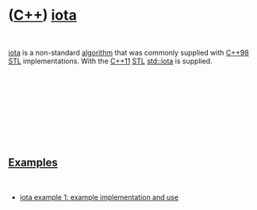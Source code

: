 



 

 

 

 

 

([C++](Cpp.htm)) [iota](CppIota.htm)
====================================

 

[iota](CppIota.htm) is a non-standard [algorithm](CppAlgorithm.htm) that
was commonly supplied with [C++98](Cpp98.htm) [STL](CppStl.htm)
implementations. With the [C++11](Cpp11.htm) [STL](CppStl.htm)
[std::iota](CppIota.htm) is supplied.

 

 

 

 

 

[Examples](CppExample.htm)
--------------------------

 

-   [iota example 1: example implementation and
    use](CppIotaExample1.htm)

 

 

 

 

 





 



